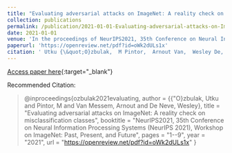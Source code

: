 ```yaml
---
title: "Evaluating adversarial attacks on ImageNet: A reality check on misclassification classes"
collection: publications
permalink: /publication/2021-01-01-Evaluating-adversarial-attacks-on-ImageNet-A-reality-check-on-misclassification-classes
date: 2021-01-01
venue: 'In the proceedings of NeurIPS2021, 35th Conference on Neural Information Processing Systems (NeurIPS 2021), Workshop on ImageNet: Past, Present, and Future'
paperurl: 'https://openreview.net/pdf?id=oWk2dULs1x'
citation: ' Utku {\&quot;O}zbulak,  M Pintor,  Arnout Van,  Wesley De, &quot;Evaluating adversarial attacks on ImageNet: A reality check on misclassification classes.&quot; In the proceedings of NeurIPS2021, 35th Conference on Neural Information Processing Systems (NeurIPS 2021), Workshop on ImageNet: Past, Present, and Future, 2021.'
---
```

[Access paper here](https://openreview.net/pdf?id=oWk2dULs1x){:target="_blank"}

Recommended Citation: 
>@inproceedings{ozbulak2021evaluating,
    author = {{\"O}zbulak, Utku and Pintor, M and Van Messem, Arnout and De Neve, Wesley},
    title = "Evaluating adversarial attacks on ImageNet: A reality check on misclassification classes",
    booktitle = "NeurIPS2021, 35th Conference on Neural Information Processing Systems (NeurIPS 2021), Workshop on ImageNet: Past, Present, and Future",
    pages = "1--9",
    year = "2021",
    url = "https://openreview.net/pdf?id=oWk2dULs1x"
}

